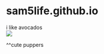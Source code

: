 # sam5life.github.io
i like avocados
<br><img src="https://i.pinimg.com/736x/3c/d4/80/3cd4801c2da3b35a95a8d1b402a7684f.jpg">
<p>^^cute puppers</p>
